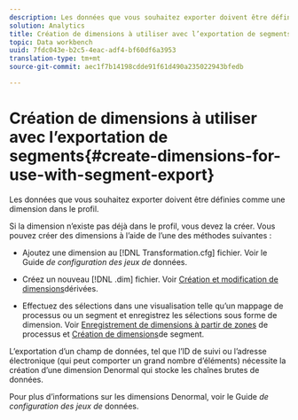 ```yaml
---
description: Les données que vous souhaitez exporter doivent être définies comme une dimension dans le profil.
solution: Analytics
title: Création de dimensions à utiliser avec l’exportation de segments
topic: Data workbench
uuid: 7fdc043e-b2c5-4eac-adf4-bf60df6a3953
translation-type: tm+mt
source-git-commit: aec1f7b14198cdde91f61d490a235022943bfedb

---
```



# Création de dimensions à utiliser avec l’exportation de segments{#create-dimensions-for-use-with-segment-export}

Les données que vous souhaitez exporter doivent être définies comme une dimension dans le profil.

Si la dimension n’existe pas déjà dans le profil, vous devez la créer. Vous pouvez créer des dimensions à l’aide de l’une des méthodes suivantes :

* Ajoutez une dimension au [!DNL Transformation.cfg] fichier. Voir le Guide *de configuration des jeux de* données.

* Créez un nouveau [!DNL .dim] fichier. Voir [Création et modification de dimensions](../../../home/c-get-started/c-admin-intrf/c-prof-mgr/c-dvrd-dim.md#concept-ece3c3ea8cdf4fc796680173993bff93)dérivées.

* Effectuez des sélections dans une visualisation telle qu’un mappage de processus ou un segment et enregistrez les sélections sous forme de dimension. Voir [Enregistrement de dimensions à partir de zones](../../../home/c-get-started/c-analysis-vis/c-proc-maps/t-dim-proc-maps.md#task-44d9e555d4a944e6aa81993eef703051) de processus et [Création de dimensions](../../../home/c-get-started/c-analysis-vis/c-seg/c-create-seg-dim.md#concept-70b363edcad14185ba8051646ad3d44e)de segment.

L’exportation d’un champ de données, tel que l’ID de suivi ou l’adresse électronique (qui peut comporter un grand nombre d’éléments) nécessite la création d’une dimension Denormal qui stocke les chaînes brutes de données.

Pour plus d’informations sur les dimensions Denormal, voir le Guide *de configuration des jeux de* données.
